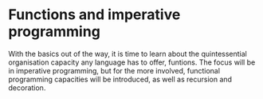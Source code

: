 # Functions and imperative programming

With the basics out of the way, it is time to learn about the quintessential organisation capacity any language has to offer, funtions. The focus will be in imperative programming, but for the more involved, functional programming capacities will be introduced, as well as recursion and decoration.

